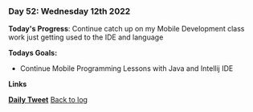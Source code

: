 ### Day 52: Wednesday 12th 2022

**Today's Progress**: Continue catch up on my Mobile Development class work just getting used to the IDE and language

**Todays Goals:** 
- Continue Mobile Programming Lessons with Java and Intellij IDE

**Links** 

[**Daily Tweet**]() 
[Back to log](/log.md)